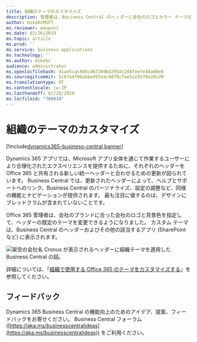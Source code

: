 ```yaml
---
title: 組織のテーマのカスタマイズ
description: 管理者は、Business Central のヘッダーに会社のロゴとカラー テーマを適用できます。
author: mikebcMSFT
ms.reviewer: edupont
ms.date: 02/26/2019
ms.topic: article
ms.prod: ''
ms.service: business-applications
ms.technology: ''
ms.author: mikebc
audience: administrator
ms.openlocfilehash: 41ae5cac8dbcd672696d295dc2d4fee7e48a60e6
ms.sourcegitcommit: 5cb7a4f98abbe497eac9d76cfae5cc0170e28cd9
ms.translationtype: HT
ms.contentlocale: ja-JP
ms.lasthandoff: 02/26/2019
ms.locfileid: "760934"
---
```

# <a name="customize-the-theme-for-your-organization"></a>組織のテーマのカスタマイズ
[!include[dynamics365-business-central banner](../includes/dynamics365-business-central.md)]

Dynamics 365 アプリでは、Microsoft アプリ全体を通じて作業するユーザーにより合理化されたエクスペリエンスを提供するために、それぞれのヘッダーを Office 365 と共有される新しい統一ヘッダーと合わせるための更新が図られています。 Business Central では、更新されたヘッダーによって、ヘルプとサポートへのリンク、Business Central のパーソナライズ、設定の調整など、同様の機能とナビゲーションが提供されます。 最も注目に値するのは、デザインにブレッドクラムが含まれていないことです。

Office 365 管理者は、会社のブランドに合った会社のロゴと背景色を指定して、ヘッダーの既定のテーマを変更できるようになりました。 カスタム テーマは、Business Central のヘッダーおよびその他の該当するアプリ (SharePoint など) に表示されます。

![架空の会社名 Cronus が表示されるヘッダーに組織テーマを適用した Business Central の図。](media/o365-header.png " Business Central のヘッダーに適用される架空の組織テーマ。")

詳細については、「[組織で使用する Office 365 のテーマをカスタマイズする](https://docs.microsoft.com/en-us/office365/admin/setup/customize-your-organization-theme)」を参照してください。

## <a name="tell-us-what-you-think"></a>フィードバック
Dynamics 365 Business Central の機能向上のためのアイデア、提案、フィードバックをお寄せください。 Business Central フォーラム ([https://aka.ms/businesscentralideas](https://aka.ms/businesscentralideas)) をご利用ください。
